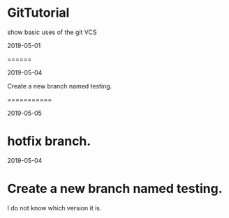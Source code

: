 # GitTutorial
show basic uses of the git VCS

2019-05-01

======

2019-05-04

Create a new branch named testing.

===========

2019-05-05

hotfix branch.
=======
2019-05-04

Create a new branch named testing.
===========
I do not know which version it is.